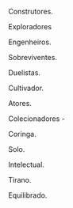 Construtores.

Exploradores

Engenheiros.

Sobreviventes.

Duelistas.

Cultivador.

Atores.

Colecionadores -

Coringa.

Solo.

Intelectual.

Tirano.

Equilibrado.